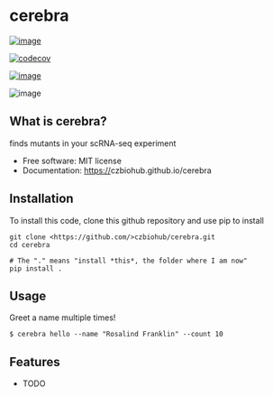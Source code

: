 cerebra
================================

[![image](https://img.shields.io/travis/%7B%7B%20cookiecutter.github_organization%20%7D%7D/%7B%7B%20cookiecutter.repo_name%20%7D%7D.svg)](https://travis-ci.org/%7B%7B%20cookiecutter.github_organization%20%7D%7D/%7B%7B%20cookiecutter.repo_name%20%7D%7D)


[![codecov](https://codecov.io/gh/%7B%7B%20cookiecutter.github_organization%20%7D%7D/%7B%7B%20cookiecutter.repo_name%20%7D%7D/branch/master/graph/badge.svg)](https://codecov.io/gh/%7B%7B%20cookiecutter.github_organization%20%7D%7D/%7B%7B%20cookiecutter.repo_name%20%7D%7D)

[![image](https://img.shields.io/pypi/v/%7B%7B%20cookiecutter.repo_name%20%7D%7D.svg)](https://pypi.python.org/pypi/%7B%7B%20cookiecutter.repo_name%20%7D%7D)

![image](https://www.writeups.org/wp-content/uploads/Cerebra-Marvel-Comics-X-Men-2099-Shakti-Haddad.jpg%20%7D%7D)

What is cerebra?
-------------------------------------

finds mutants in your scRNA-seq experiment

-   Free software: MIT license
-   Documentation: <https://>czbiohub.github.io/cerebra

Installation
------------

To install this code, clone this github repository and use pip to install

```
git clone <https://github.com/>czbiohub/cerebra.git 
cd cerebra 

# The "." means "install *this*, the folder where I am now"
pip install . 
```

Usage
-----

Greet a name multiple times!

```
$ cerebra hello --name "Rosalind Franklin" --count 10 
```


Features
--------

-   TODO

